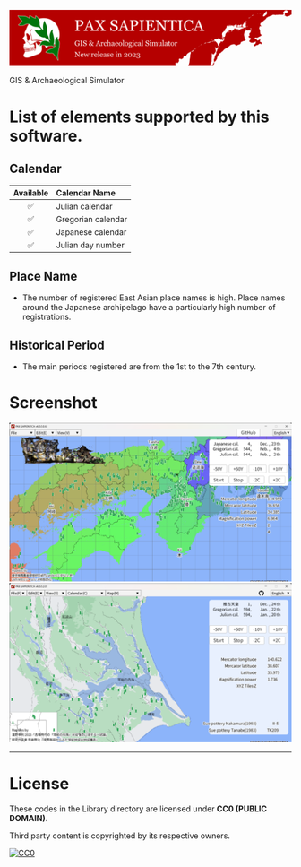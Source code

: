 ![PAX SAPIENTICA Logo](./Image/Logo/TitleBanner.svg)

GIS & Archaeological Simulator

# List of elements supported by this software.

## Calendar

|Available|Calendar Name|
|:---:|:---|
|✅|Julian calendar|
|✅|Gregorian calendar|
|✅|Japanese calendar|
|✅|Julian day number|

## Place Name
- The number of registered East Asian place names is high. Place names around the Japanese archipelago have a particularly high number of registrations.

## Historical Period
- The main periods registered are from the 1st to the 7th century.

# Screenshot
![Screenshot](./Image/Screenshot/PAX%20SAPIENTICA%20v6.0.0.0.6%202023_05_03%2021_57_30.png)
![Screenshot](./Image/Screenshot/PAX%20SAPIENTICA%20v6.0.0.2.0%202023_05_09%201_00_32.png)

---

# License

These codes in the Library directory are licensed under **CC0 (PUBLIC DOMAIN)**.

Third party content is copyrighted by its respective owners.

[![CC0](https://mirrors.creativecommons.org/presskit/buttons/88x31/svg/cc-zero.svg "CC0")](http://creativecommons.org/publicdomain/zero/1.0/deed.en)
